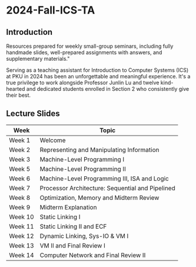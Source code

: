 # 2024-Fall-ICS-TA
## Introduction
Resources prepared for weekly small-group seminars, including fully handmade slides, well-prepared assignments with answers, and supplementary materials."

Serving as a teaching assistant for Introduction to Computer Systems (ICS) at PKU in 2024 has been an unforgettable and meaningful experience. It's a true privilege to work alongside Professor Junlin Lu and twelve kind-hearted and dedicated students enrolled in Section 2 who consistently give their best.
## Lecture Slides
| Week   | Topic                                  |
|--------|----------------------------------------|
| Week 1 | Welcome                                |
| Week 2 | Representing and Manipulating Information |
| Week 3 | Machine-Level Programming I            |
| Week 5 | Machine-Level Programming II           |
| Week 6 | Machine-Level Programming III, ISA and Logic |
| Week 7 | Processor Architecture: Sequential and Pipelined |
| Week 8 | Optimization, Memory and Midterm Review |
| Week 9 | Midterm Explanation                    |
| Week 10| Static Linking I                       |
| Week 11| Static Linking II and ECF              |
| Week 12| Dynamic Linking, Sys-IO & VM I         |
| Week 13| VM II and Final Review I              |
| Week 14| Computer Network and Final Review II  |
